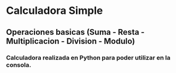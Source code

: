 # Calculadora Simple
## Operaciones basicas (Suma - Resta - Multiplicacion - Division - Modulo)
### Calculadora realizada en Python para poder utilizar en la consola.

